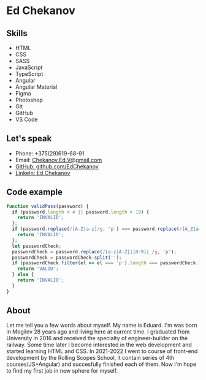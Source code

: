 # Ed Chekanov

## Skills
* HTML
* CSS
* SASS
* JavaScript
* TypeScript
* Angular
* Angular Material
* Figma
* Photoshop
* Git
* GitHub
* VS Code

## Let's speak
* Phone: +375(29)619-68-91
* Email: Chekanov.Ed.V@gmail.com
* [GitHub: github.com/EdChekanov](https://github.com/EdChekanov)
* [LinkeIn: Ed Chekanov](https://www.linkedin.com/in/ed-chekanov-ab992422a/)

## Code example
```javascript
function validPass(password) {
  if (password.length < 4 || password.length > 19) {
    return 'INVALID';
  };
  if (password.replace(/[A-Z|a-z]/g, 'p') === password.replace(/[A_Z|a-z|0-9]/g, 'p')) {
    return 'INVALID';
  };
  let passwordCheck;
  passwordCheck = password.replace(/[a-z|A-Z]|[0-9]|_/g, 'p');
  passwordCheck = passwordCheck.split('');
  if (passwordCheck.filter(el => el === 'p').length === passwordCheck.length) {
    return 'VALID';
  } else {
    return 'INVALID';
  }
}
```

## About
Let me tell you a few words about myself. My name is Eduard. I'm was born in Mogilev 28 years ago and living here at current time. I graduated from University in 2016 and received the specialty of engineer-builder on the railway. Some time later I become interested in the web development and started learning HTML and CSS. 
In 2021-2022 I went to course of front-end development by the Rolling Scopes School, it contain series of 4th courses(JS+Angular) and succesfully finished each of them. 
Now I'm hope to find my first job in new sphere for myself.